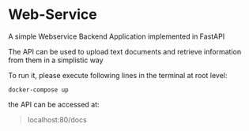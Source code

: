# Web-Service

A simple Webservice Backend Application implemented in FastAPI

The API can be used to upload text documents and retrieve information from them in a simplistic way

To run it, please execute following lines in the terminal at root level:

`docker-compose up`

the API can be accessed at:

> localhost:80/docs

